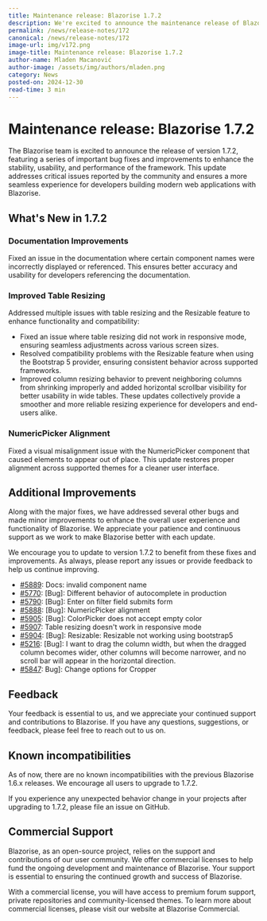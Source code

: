 ```yaml
---
title: Maintenance release: Blazorise 1.7.2
description: We're excited to announce the maintenance release of Blazorise 1.7.2! This release includes several bug fixes, enhancements, and updates to improve your development experience and streamline our documentation process.
permalink: /news/release-notes/172
canonical: /news/release-notes/172
image-url: img/v172.png
image-title: Maintenance release: Blazorise 1.7.2
author-name: Mladen Macanović
author-image: /assets/img/authors/mladen.png
category: News
posted-on: 2024-12-30
read-time: 3 min
---
```


# Maintenance release: Blazorise 1.7.2

The Blazorise team is excited to announce the release of version 1.7.2, featuring a series of important bug fixes and improvements to enhance the stability, usability, and performance of the framework. This update addresses critical issues reported by the community and ensures a more seamless experience for developers building modern web applications with Blazorise.

## What's New in 1.7.2

### Documentation Improvements

Fixed an issue in the documentation where certain component names were incorrectly displayed or referenced. This ensures better accuracy and usability for developers referencing the documentation.

### Improved Table Resizing

Addressed multiple issues with table resizing and the Resizable feature to enhance functionality and compatibility:

- Fixed an issue where table resizing did not work in responsive mode, ensuring seamless adjustments across various screen sizes.
- Resolved compatibility problems with the Resizable feature when using the Bootstrap 5 provider, ensuring consistent behavior across supported frameworks.
- Improved column resizing behavior to prevent neighboring columns from shrinking improperly and added horizontal scrollbar visibility for better usability in wide tables. These updates collectively provide a smoother and more reliable resizing experience for developers and end-users alike.

### NumericPicker Alignment

Fixed a visual misalignment issue with the NumericPicker component that caused elements to appear out of place. This update restores proper alignment across supported themes for a cleaner user interface.

## Additional Improvements

Along with the major fixes, we have addressed several other bugs and made minor improvements to enhance the overall user experience and functionality of Blazorise. We appreciate your patience and continuous support as we work to make Blazorise better with each update.

We encourage you to update to version 1.7.2 to benefit from these fixes and improvements. As always, please report any issues or provide feedback to help us continue improving.

- [#5889](https://github.com/Megabit/Blazorise/issues/5889): Docs: invalid component name
- [#5770](https://github.com/Megabit/Blazorise/issues/5770): [Bug]: Different behavior of autocomplete in production
- [#5790](https://github.com/Megabit/Blazorise/issues/5790): [Bug]: Enter on filter field submits form
- [#5888](https://github.com/Megabit/Blazorise/issues/5888): [Bug]: NumericPicker alignment
- [#5905](https://github.com/Megabit/Blazorise/issues/5905): [Bug]: ColorPicker does not accept empty color
- [#5907](https://github.com/Megabit/Blazorise/issues/5907): Table resizing doesn't work in responsive mode
- [#5904](https://github.com/Megabit/Blazorise/issues/5904): [Bug]: Resizable: Resizable not working using bootstrap5
- [#5216](https://github.com/Megabit/Blazorise/issues/5216): [Bug]: I want to drag the column width, but when the dragged column becomes wider, other columns will become narrower, and no scroll bar will appear in the horizontal direction.
- [#5847](https://github.com/Megabit/Blazorise/issues/5847): Bug]: Change options for Cropper

## Feedback

Your feedback is essential to us, and we appreciate your continued support and contributions to Blazorise. If you have any questions, suggestions, or feedback, please feel free to reach out to us on.

## Known incompatibilities

As of now, there are no known incompatibilities with the previous Blazorise 1.6.x releases. We encourage all users to upgrade to 1.7.2.

If you experience any unexpected behavior change in your projects after upgrading to 1.7.2, please file an issue on GitHub.

## Commercial Support

Blazorise, as an open-source project, relies on the support and contributions of our user community. We offer commercial licenses to help fund the ongoing development and maintenance of Blazorise. Your support is essential to ensuring the continued growth and success of Blazorise.

With a commercial license, you will have access to premium forum support, private repositories and community-licensed themes. To learn more about commercial licenses, please visit our website at Blazorise Commercial.
